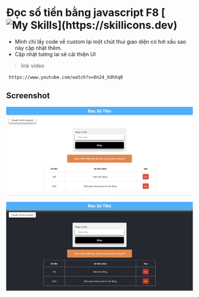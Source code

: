 # Đọc số tiền bằng javascript F8 [![My Skills](https://skillicons.dev/icons?i=js,)](https://skillicons.dev)
 
- Mình chỉ lấy code về custom lại một chút thui giao diện có hơi xấu sao này cập nhật thêm.
- Cập nhật tương lai sẽ cải thiện UI

> link video

```bash
 https://www.youtube.com/watch?v=On24_XdhXq8
```

## Screenshot


<kbd><img src="./Screenshots/Screenshot 2024-09-09 215310.png" /></kbd>

<kbd><img src="./Screenshots/Screenshot 2024-09-09 215316.png" /></kbd>
